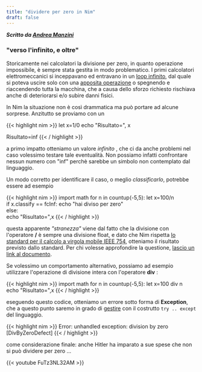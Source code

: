 ```yaml
---
title: "dividere per zero in Nim"
draft: false
---
```

***Scritto da [Andrea Manzini](https://ilmanzo.github.io/)***

### "verso l'infinito, e oltre"

Storicamente nei calcolatori la divisione per zero, in quanto operazione impossibile, è sempre stata gestita in modo problematico. I primi calcolatori elettromeccanici si inceppavano ed entravano in un [loop infinito](https://www.youtube.com/watch?v=WLFVZXhn1Qc), dal quale si poteva uscire solo con una [apposita operazione](https://www.youtube.com/watch?v=7Kd3R_RlXgc) o spegnendo e riaccendendo tutta la macchina, che a causa dello sforzo richiesto rischiava anche di deteriorarsi e/o subire danni fisici.

In Nim la situazione non è così drammatica ma può portare ad alcune sorprese. Anzitutto se proviamo con un

{{< highlight nim >}}
let x=1/0
echo "Risultato=", x

Risultato=inf
{{< / highlight >}}

a primo impatto otteniamo un valore *infinito* , che ci da anche problemi nel caso volessimo testare tale eventualità. Non possiamo infatti confrontare nessun numero con "inf" perchè sarebbe un simbolo non contemplato dal linguaggio.

Un modo corretto per identificare il caso, o meglio *classificarlo*, potrebbe essere ad esempio

{{< highlight nim >}}
import math
for n in countup(-5,5):
  let x=100/n  
  if x.classify == fcInf:
    echo "hai diviso per zero"  
  else:    
    echo "Risultato=",x
{{< / highlight >}}

questa apparente *"stranezza"* viene dal fatto che la divisione con l'operatore **/** è sempre una divisione float, e dato che Nim rispetta [lo standard per il calcolo a virgola mobile IEEE 754](https://it.wikipedia.org/wiki/IEEE_754), otteniamo il risultato previsto dallo standard. Per chi volesse approfondire la questione, [lascio un link al documento](https://people.eecs.berkeley.edu/~wkahan/ieee754status/IEEE754.PDF).

Se volessimo un comportamento alternativo, possiamo ad esempio utilizzare l'operazione di divisione intera con l'operatore **div** :

{{< highlight nim >}}
import math
for n in countup(-5,5):
  let x=100 div n  
  echo "Risultato=",x
{{< / highlight >}}

eseguendo questo codice, otteniamo un errore sotto forma di **Exception**, che a questo punto saremo in grado di [gestire](https://nim-lang.org/docs/tut2.html#exceptions) con il costrutto ``try .. except`` del linguaggio.

{{< highlight nim >}}
Error: unhandled exception: division by zero [DivByZeroDefect]
{{< / highlight >}}

come considerazione finale: anche Hitler ha imparato a sue spese che non si può dividere per zero ...

{{< youtube FuTz3NL32AM >}}

